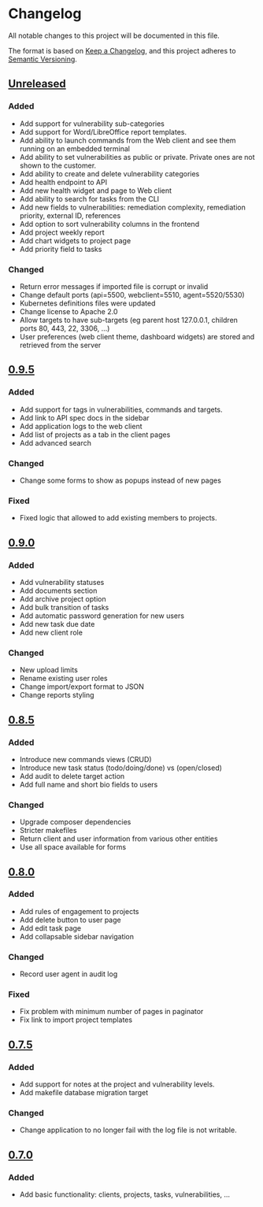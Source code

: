 # Changelog
All notable changes to this project will be documented in this file.

The format is based on [Keep a Changelog](https://keepachangelog.com/en/1.0.0/),
and this project adheres to [Semantic Versioning](https://semver.org/spec/v2.0.0.html).

## [Unreleased]

### Added
- Add support for vulnerability sub-categories
- Add support for Word/LibreOffice report templates.
- Add ability to launch commands from the Web client and see them running on an embedded terminal
- Add ability to set vulnerabilities as public or private. Private ones are not shown to the customer.
- Add ability to create and delete vulnerability categories
- Add health endpoint to API
- Add new health widget and page to Web client
- Add ability to search for tasks from the CLI
- Add new fields to vulnerabilities: remediation complexity, remediation priority, external ID, references
- Add option to sort vulnerability columns in the frontend
- Add project weekly report
- Add chart widgets to project page
- Add priority field to tasks

### Changed
- Return error messages if imported file is corrupt or invalid
- Change default ports (api=5500, webclient=5510, agent=5520/5530)
- Kubernetes definitions files were updated
- Change license to Apache 2.0
- Allow targets to have sub-targets (eg parent host 127.0.0.1, children ports 80, 443, 22, 3306, ...)
- User preferences (web client theme, dashboard widgets) are stored and retrieved from the server

## [0.9.5]

### Added
- Add support for tags in vulnerabilities, commands and targets.
- Add link to API spec docs in the sidebar
- Add application logs to the web client
- Add list of projects as a tab in the client pages
- Add advanced search

### Changed
- Change some forms to show as popups instead of new pages

### Fixed
- Fixed logic that allowed to add existing members to projects.

## [0.9.0]

### Added
- Add vulnerability statuses
- Add documents section
- Add archive project option
- Add bulk transition of tasks
- Add automatic password generation for new users
- Add new task due date
- Add new client role

### Changed
- New upload limits
- Rename existing user roles
- Change import/export format to JSON
- Change reports styling

## [0.8.5]

### Added
- Introduce new commands views (CRUD)
- Introduce new task status (todo/doing/done) vs (open/closed)
- Add audit to delete target action
- Add full name and short bio fields to users

### Changed
- Upgrade composer dependencies 
- Stricter makefiles
- Return client and user information from various other entities
- Use all space available for forms

## [0.8.0]

### Added
- Add rules of engagement to projects
- Add delete button to user page
- Add edit task page
- Add collapsable sidebar navigation

### Changed
- Record user agent in audit log

### Fixed
- Fix problem with minimum number of pages in paginator
- Fix link to import project templates

## [0.7.5]

### Added
- Add support for notes at the project and vulnerability levels.
- Add makefile database migration target

### Changed
- Change application to no longer fail with the log file is not writable.

## [0.7.0]

### Added
- Add basic functionality: clients, projects, tasks, vulnerabilities, ... 

[Unreleased]: https://github.com/reconmap/rest-api/compare/0.9.5...master 
[0.9.5]: https://github.com/reconmap/rest-api/compare/0.9.0...0.9.5
[0.9.0]: https://github.com/reconmap/rest-api/compare/0.8.5...0.9.0
[0.8.5]: https://github.com/reconmap/rest-api/compare/0.8.0...0.8.5
[0.8.0]: https://github.com/reconmap/rest-api/compare/0.7.5...0.8.0
[0.7.5]: https://github.com/reconmap/rest-api/compare/0.7.0...0.7.5
[0.7.0]: https://github.com/reconmap/rest-api/compare/0.0.1..0.7.0

